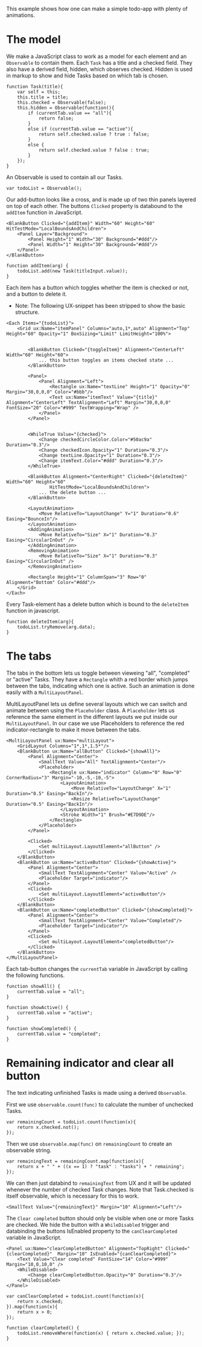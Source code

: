 This example shows how one can make a simple todo-app with plenty of animations.

# The model

We make a JavaScript class to work as a model for each element and an `Observable` to contain them.
Each `Task` has a title and a checked field. They also have a derived field, hidden, which observes checked.
Hidden is used in markup to show and hide Tasks based on which tab is chosen.

<!-- snippet-begin:code/MainView.js:Task -->

```
function Task(title){
    var self = this;
    this.title = title;
    this.checked = Observable(false);
    this.hidden = Observable(function(){
        if (currentTab.value == "all"){
            return false;
        }
        else if (currentTab.value == "active"){
            return self.checked.value ? true : false;
        }
        else {
            return self.checked.value ? false : true;
        }
    });
}
```

<!-- snippet-end -->

An Observable is used to contain all our Tasks.

<!-- snippet-begin:code/MainView.js:Observable -->

```
var todoList = Observable();
```

<!-- snippet-end -->

Our add-button looks like a cross, and is made up of two thin panels layered on top of each other.
The buttons `Clicked` property is databound to the `addItem` function in JavaScript.

<!-- snippet-begin:code/MainView.ux:AddItemButton -->

```
<BlankButton Clicked="{addItem}" Width="60" Height="60" HitTestMode="LocalBoundsAndChildren">
    <Panel Layer="Background">
        <Panel Height="1" Width="30" Background="#ddd"/>
        <Panel Width="1" Height="30" Background="#ddd"/>
    </Panel>
</BlankButton>
```

<!-- snippet-end -->

<!-- snippet-begin:code/MainView.js:AddItemFunction -->

```
function addItem(arg) {
    todoList.add(new Task(titleInput.value));
}
```

<!-- snippet-end -->

Each item has a button which toggles whether the item is checked or not, and a button to delete it.
* Note: The following UX-snippet has been stripped to show the basic structure.

<!-- snippet-begin:code/MainView.ux:Each -->

```
<Each Items="{todoList}">
    <Grid ux:Name="itemPanel" Columns="auto,1*,auto" Alignment="Top" Height="60" Opacity="1" BoxSizing="Limit" LimitHeight="100%">


        <BlankButton Clicked="{toggleItem}" Alignment="CenterLeft" Width="60" Height="60">
            ... this button toggles an items checked state ...
        </BlankButton>

        <Panel>
            <Panel Alignment="Left">
                <Rectangle ux:Name="textLine" Height="1" Opacity="0" Margin="30,0,0,0" Color="#bbb"/>
                <Text ux:Name="itemText" Value="{title}" Alignment="CenterLeft" TextAlignment="Left" Margin="30,0,0,0" FontSize="20" Color="#999" TextWrapping="Wrap" />
            </Panel>
        </Panel>


        <WhileTrue Value="{checked}">
            <Change checkedCircleColor.Color="#50ac9a" Duration="0.3"/>
            <Change checkedIcon.Opacity="1" Duration="0.3"/>
            <Change textLine.Opacity="1" Duration="0.3"/>
            <Change itemText.Color="#ddd" Duration="0.3"/>
        </WhileTrue>

        <BlankButton Alignment="CenterRight" Clicked="{deleteItem}" Width="60" Height="60"
                HitTestMode="LocalBoundsAndChildren">
            ... the delete button ...
        </BlankButton>

        <LayoutAnimation>
            <Move RelativeTo="LayoutChange" Y="1" Duration="0.6" Easing="BounceIn"/>
        </LayoutAnimation>
        <AddingAnimation>
            <Move RelativeTo="Size" X="1" Duration="0.3" Easing="CircularInOut" />
        </AddingAnimation>
        <RemovingAnimation>
            <Move RelativeTo="Size" X="1" Duration="0.3" Easing="CircularInOut" />
        </RemovingAnimation>

        <Rectangle Height="1" ColumnSpan="3" Row="0" Alignment="Bottom" Color="#ddd"/>
    </Grid>
</Each>
```

<!-- snippet-end -->

Every Task-element has a delete button which is bound to the `deleteItem` function in javascript.

<!-- snippet-begin:code/MainView.js:DeleteItemFunction -->

```
function deleteItem(arg){
    todoList.tryRemove(arg.data);
}
```

<!-- snippet-end -->

# The tabs

The tabs in the bottom lets us toggle between vieweing "all", "completed" or "active" Tasks.
They have a `Rectangle` whith a red border which jumps between the tabs, indicating which one is active.
Such an animation is done easily with a `MultiLayoutPanel`.

MultiLayoutPanel lets us define several layouts which we can switch and animate between using the `Placeholder` class.
A `Placeholder` lets us reference the same element in the different layouts we put inside our `MultiLayoutPanel`.
In our case we use Placeholders to reference the red indicator-rectangle to make it move between the tabs.

<!-- snippet-begin:code/MainView.ux:MultiLayout -->

```
<MultiLayoutPanel ux:Name="multiLayout">
    <GridLayout Columns="1*,1*,1.5*"/>
    <BlankButton ux:Name="allButton" Clicked="{showAll}">
        <Panel Alignment="Center">
            <SmallText Value="All" TextAlignment="Center"/>
            <Placeholder>
                <Rectangle ux:Name="indicator" Column="0" Row="0" CornerRadius="3" Margin="-10,-5,-10,-5">
                    <LayoutAnimation>
                        <Move RelativeTo="LayoutChange" X="1" Duration="0.5" Easing="BackIn"/>
                        <Resize RelativeTo="LayoutChange" Duration="0.5" Easing="BackIn"/>
                    </LayoutAnimation>
                    <Stroke Width="1" Brush="#E7D9DE"/>
                </Rectangle>
            </Placeholder>
        </Panel>

        <Clicked>
            <Set multiLayout.LayoutElement="allButton" />
        </Clicked>
    </BlankButton>
    <BlankButton ux:Name="activeButton" Clicked="{showActive}">
        <Panel Alignment="Center">
            <SmallText TextAlignment="Center" Value="Active" />
            <Placeholder Target="indicator"/>
        </Panel>
        <Clicked>
            <Set multiLayout.LayoutElement="activeButton"/>
        </Clicked>
    </BlankButton>
    <BlankButton ux:Name="completedButton" Clicked="{showCompleted}">
        <Panel Alignment="Center">
            <SmallText TextAlignment="Center" Value="Completed"/>
            <Placeholder Target="indicator"/>
        </Panel>
        <Clicked>
            <Set multiLayout.LayoutElement="completedButton"/>
        </Clicked>
    </BlankButton>
</MultiLayoutPanel>
```

<!-- snippet-end -->

Each tab-button changes the `currentTab` variable in JavaScript by calling the following functions.

<!-- snippet-begin:code/MainView.js:ShowAllFunction -->

```
function showAll() {
    currentTab.value = "all";
}
```

<!-- snippet-end -->

<!-- snippet-begin:code/MainView.js:ShowActiveFunction -->

```
function showActive() {
    currentTab.value = "active";
}
```

<!-- snippet-end -->

<!-- snippet-begin:code/MainView.js:ShowCompletedFunction -->

```
function showCompleted() {
    currentTab.value = "completed";
}
```

<!-- snippet-end -->

# Remaining indicator and clear all button

The text indicating unfinished Tasks is made using a derived `Observable`.

First we use `observable.count(func)` to calculate the number of unchecked Tasks.

<!-- snippet-begin:code/MainView.js:RemainingCount -->

```
var remainingCount = todoList.count(function(x){
    return x.checked.not();
});
```

<!-- snippet-end -->

Then we use `observable.map(func)` on `remainingCount` to create an observable string.

<!-- snippet-begin:code/MainView.js:RemainingText -->

```
var remainingText = remainingCount.map(function(x){
    return x + " " + ((x == 1) ? "task" : "tasks") + " remaining";
});
```

<!-- snippet-end -->

We can then just databind to `remainingText` from UX and it will be updated whenever the number of checked Task changes.
Note that Task.checked is itself observable, which is necessary for this to work.

<!-- snippet-begin:code/MainView.ux:RemainingTextUX -->

```
<SmallText Value="{remainingText}" Margin="10" Alignment="Left"/>
```

<!-- snippet-end -->

The `Clear completed` button should only be visible when one or more Tasks are checked.
We hide the button with a `WhileDisabled` trigger and databinding the buttons IsEnabled property to the `canClearCompleted` variable in JavaScript.

<!-- snippet-begin:code/MainView.ux:ClearCompletedButton -->

```
<Panel ux:Name="clearCompletedButton" Alignment="TopRight" Clicked="{clearCompleted}"  Margin="10" IsEnabled="{canClearCompleted}">
    <Text Value="Clear completed" FontSize="14" Color="#999" Margin="10,0,10,0" />
    <WhileDisabled>
        <Change clearCompletedButton.Opacity="0" Duration="0.3"/>
    </WhileDisabled>
</Panel>
```

<!-- snippet-end -->

<!-- snippet-begin:code/MainView.js:CanClearCompleted -->

```
var canClearCompleted = todoList.count(function(x){
    return x.checked;
}).map(function(x){
    return x > 0;
});
```

<!-- snippet-end -->

<!-- snippet-begin:code/MainView.js:ClearCompleted -->

```
function clearCompleted() {
    todoList.removeWhere(function(x) { return x.checked.value; });
}
```

<!-- snippet-end -->
